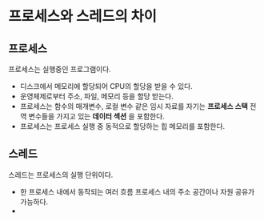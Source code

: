 # 프로세스와 스레드의 차이

## 프로세스

프로세스는 실행중인 프로그램이다. 

+ 디스크에서 메모리에 할당되어 CPU의 할당을 받을 수 있다.
+ 운영체제로부터 주소, 파일, 메모리 등을 할당 받는다.
+ 프로세스는 함수의 매개변수, 로컬 변수 같은 임시 자료를 자기는 **프로세스 스택** 전역 변수들을 가지고 있는 **데이터 섹션** 을 포함한다.
+ 프로세스는 프로세스 실행 중 동적으로 할당하는 힙 메모리를 포함한다.

## 스레드

스레드는 프로세스의 실행 단위이다.

+ 한 프로세스 내에서 동작되는 여러 흐름 프로세스 내의 주소 공간이나 자원 공유가 가능하다.
+ 